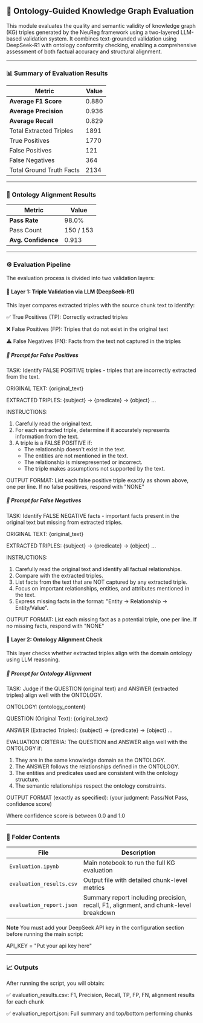 ## 🧠 Ontology-Guided Knowledge Graph Evaluation
This module evaluates the quality and semantic validity of knowledge graph (KG) triples generated by the NeuReg framework using a two-layered LLM-based validation system. It combines text-grounded validation using DeepSeek-R1 with ontology conformity checking, enabling a comprehensive assessment of both factual accuracy and structural alignment.

----

### 📊 Summary of Evaluation Results

| Metric                   | Value |
| ------------------------ | ----- |
| **Average F1 Score**     | 0.880 |
| **Average Precision**    | 0.936 |
| **Average Recall**       | 0.829 |
| Total Extracted Triples  | 1891  |
| True Positives           | 1770  |
| False Positives          | 121   |
| False Negatives          | 364   |
| Total Ground Truth Facts | 2134  |

---
### 🧬 Ontology Alignment Results

| Metric              | Value     |
| ------------------- | --------- |
| **Pass Rate**       | 98.0%     |
| Pass Count          | 150 / 153 |
| **Avg. Confidence** | 0.913     |

---

### ⚙️ Evaluation Pipeline
The evaluation process is divided into two validation layers:

#### 🔹 Layer 1: Triple Validation via LLM (DeepSeek-R1)
This layer compares extracted triples with the source chunk text to identify:

✅ True Positives (TP): Correctly extracted triples

❌ False Positives (FP): Triples that do not exist in the original text

⚠️ False Negatives (FN): Facts from the text not captured in the triples

##### 🔸 Prompt for False Positives

TASK: Identify FALSE POSITIVE triples - triples that are incorrectly extracted from the text.

ORIGINAL TEXT:
{original_text}

EXTRACTED TRIPLES:
{subject} -> {predicate} -> {object}
...

INSTRUCTIONS:
1. Carefully read the original text.
2. For each extracted triple, determine if it accurately represents information from the text.
3. A triple is a FALSE POSITIVE if:
   - The relationship doesn't exist in the text.
   - The entities are not mentioned in the text.
   - The relationship is misrepresented or incorrect.
   - The triple makes assumptions not supported by the text.

OUTPUT FORMAT:
List each false positive triple exactly as shown above, one per line.
If no false positives, respond with "NONE"

##### 🔸 Prompt for False Negatives

TASK: Identify FALSE NEGATIVE facts - important facts present in the original text but missing from extracted triples.

ORIGINAL TEXT:
{original_text}

EXTRACTED TRIPLES:
{subject} -> {predicate} -> {object}
...

INSTRUCTIONS:
1. Carefully read the original text and identify all factual relationships.
2. Compare with the extracted triples.
3. List facts from the text that are NOT captured by any extracted triple.
4. Focus on important relationships, entities, and attributes mentioned in the text.
5. Express missing facts in the format: "Entity -> Relationship -> Entity/Value".

OUTPUT FORMAT:
List each missing fact as a potential triple, one per line.
If no missing facts, respond with "NONE"


#### 🔹 Layer 2: Ontology Alignment Check

This layer checks whether extracted triples align with the domain ontology using LLM reasoning.

##### 🔸 Prompt for Ontology Alignment

TASK: Judge if the QUESTION (original text) and ANSWER (extracted triples) align well with the ONTOLOGY.

ONTOLOGY:
{ontology_content}

QUESTION (Original Text):
{original_text}

ANSWER (Extracted Triples):
{subject} -> {predicate} -> {object}
...

EVALUATION CRITERIA:
The QUESTION and ANSWER align well with the ONTOLOGY if:
1. They are in the same knowledge domain as the ONTOLOGY.
2. The ANSWER follows the relationships defined in the ONTOLOGY.
3. The entities and predicates used are consistent with the ontology structure.
4. The semantic relationships respect the ontology constraints.

OUTPUT FORMAT (exactly as specified):
(your judgment: Pass/Not Pass, confidence score)

Where confidence score is between 0.0 and 1.0


---

### 📂 Folder Contents

| File                          | Description                                                                          |
| ----------------------------- | ------------------------------------------------------------------------------------ |
| `Evaluation.ipynb`            | Main notebook to run the full KG evaluation                                          |
| `evaluation_results.csv`      | Output file with detailed chunk-level metrics                                        |
| `evaluation_report.json`      | Summary report including precision, recall, F1, alignment, and chunk-level breakdown |

**Note** You must add your DeepSeek API key in the configuration section before running the main script:

API_KEY = "Put your api key here"

----

### 📈 Outputs
After running the script, you will obtain:

✅ evaluation_results.csv: F1, Precision, Recall, TP, FP, FN, alignment results for each chunk

✅ evaluation_report.json: Full summary and top/bottom performing chunks
